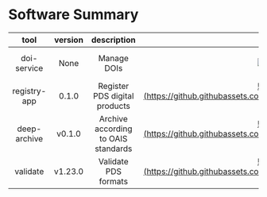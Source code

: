 
Software Summary
================

|tool|version|description|||||||
| :---: | :---: | :---: | :---: | :---: | :---: | :---: | :---: | :---: |
|doi-service|None|Manage DOIs|[![download](https://github.githubassets.com/images/icons/emoji/unicode/1f4be.png)](https://github.com/NASA-PDS/pds-doi-service/releases/tag/None)|[![manual](https://github.githubassets.com/images/icons/emoji/unicode/1f50d.png "manual")](https://nasa-pds.github.io/pds-doi-service)|[![changelog](https://github.githubassets.com/images/icons/emoji/unicode/1f50d.png =20x20)](https://www.gnupg.org/gph/en/manual/r1943.html)|[![requirements](https://github.githubassets.com/images/icons/emoji/unicode/1f984.png =20x20)](https://en.wikipedia.org/wiki/Void_(astronomy))|[![license](https://github.githubassets.com/images/icons/emoji/unicode/1f4dc.png =20x20)](https://raw.githubusercontent.com/NASA-PDS/pds-doi-service/master/LICENSE.txt)|[![feedback](https://github.githubassets.com/images/icons/emoji/unicode/1f4dd.png =20x20)](https://github.com/NASA-PDS/pds-doi-service/issues/new/choose)|
|registry-app|0.1.0|Register PDS digital products|[![download](https://github.githubassets.com/images/icons/emoji/unicode/1f4be.png =20x20)](https://github.com/NASA-PDS/pds-registry-app/releases/tag/0.1.0)|[![manual](https://github.githubassets.com/images/icons/emoji/unicode/1f50d.png =20x20)](https://nasa-pds.github.io/pds-registry-app)|[![changelog](https://github.githubassets.com/images/icons/emoji/unicode/1f50d.png =20x20)](http://nasa-pds.github.io/pds-registry-app/CHANGELOG.html#010-2020-03-31)|[![requirements](https://github.githubassets.com/images/icons/emoji/unicode/1f984.png =20x20)](https://en.wikipedia.org/wiki/Void_(astronomy))|[![license](https://github.githubassets.com/images/icons/emoji/unicode/1f4dc.png =20x20)](https://raw.githubusercontent.com/NASA-PDS/pds-registry-app/master/LICENSE.txt)|[![feedback](https://github.githubassets.com/images/icons/emoji/unicode/1f4dd.png =20x20)](https://github.com/NASA-PDS/pds-registry-app/issues/new/choose)|
|deep-archive|v0.1.0|Archive according to OAIS standards|[![download](https://github.githubassets.com/images/icons/emoji/unicode/1f4be.png =20x20)](https://github.com/NASA-PDS/pds-deep-archive/releases/tag/v0.1.0)|[![manual](https://github.githubassets.com/images/icons/emoji/unicode/1f50d.png =20x20)](https://nasa-pds.github.io/pds-deep-archive)|[![changelog](https://github.githubassets.com/images/icons/emoji/unicode/1f50d.png =20x20)](http://nasa-pds.github.io/pds-deep-archive/CHANGELOG.html#v0.1.0-2020-04-24)|[![requirements](https://github.githubassets.com/images/icons/emoji/unicode/1f984.png =20x20)](https://en.wikipedia.org/wiki/Void_(astronomy))|[![license](https://github.githubassets.com/images/icons/emoji/unicode/1f4dc.png =20x20)](https://raw.githubusercontent.com/NASA-PDS/pds-deep-archive/master/LICENSE.txt)|[![feedback](https://github.githubassets.com/images/icons/emoji/unicode/1f4dd.png =20x20)](https://github.com/NASA-PDS/pds-deep-archive/issues/new/choose)|
|validate|v1.23.0|Validate PDS formats|[![download](https://github.githubassets.com/images/icons/emoji/unicode/1f4be.png =20x20)](https://github.com/NASA-PDS/validate/releases/tag/v1.23.0)|[![manual](https://github.githubassets.com/images/icons/emoji/unicode/1f50d.png =20x20)](https://nasa-pds.github.io/validate)|[![changelog](https://github.githubassets.com/images/icons/emoji/unicode/1f50d.png =20x20)](http://nasa-pds.github.io/validate/CHANGELOG.html#v1230-2020-05-08)|[![requirements](https://github.githubassets.com/images/icons/emoji/unicode/1f984.png =20x20)](https://en.wikipedia.org/wiki/Void_(astronomy))|[![license](https://github.githubassets.com/images/icons/emoji/unicode/1f4dc.png =20x20)](https://raw.githubusercontent.com/NASA-PDS/validate/master/LICENSE.txt)|[![feedback](https://github.githubassets.com/images/icons/emoji/unicode/1f4dd.png =20x20)](https://github.com/NASA-PDS/validate/issues/new/choose)|
